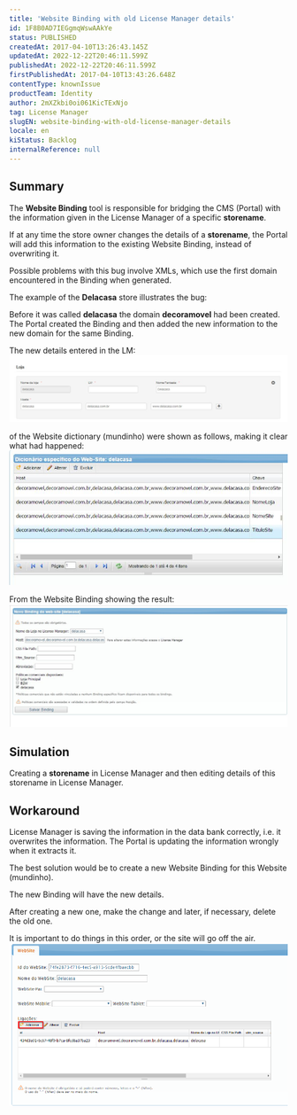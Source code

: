 ```yaml
---
title: 'Website Binding with old License Manager details'
id: 1F8B0AD7IEGgmqWswAAkYe
status: PUBLISHED
createdAt: 2017-04-10T13:26:43.145Z
updatedAt: 2022-12-22T20:46:11.599Z
publishedAt: 2022-12-22T20:46:11.599Z
firstPublishedAt: 2017-04-10T13:43:26.648Z
contentType: knownIssue
productTeam: Identity
author: 2mXZkbi0oi061KicTExNjo
tag: License Manager
slugEN: website-binding-with-old-license-manager-details
locale: en
kiStatus: Backlog
internalReference: null
---
```


## Summary

The __Website Binding__ tool is responsible for bridging the CMS (Portal) with the information given in the License Manager of a specific __storename__.

If at any time the store owner changes the details of a __storename__, the Portal will add this information to the existing Website Binding, instead of overwriting it.

Possible problems with this bug involve XMLs, which use the first domain encountered in the Binding when generated. 

The example of the __Delacasa__ store illustrates the bug:

Before it was called __delacasa__ the domain __decoramovel__ had been created. The Portal created the Binding and then added the new information to the new domain for the same Binding.

The new details entered in the LM:
![license-manager-delacasa](https://raw.githubusercontent.com/vtexdocs/known-issues/refs/heads/main/docs/en/known-issues/Identity/website-binding-with-old-license-manager-details_1.JPG) 

of the Website dictionary (mundinho) were shown as follows, making it clear what had happened:
![dictionary-delacasa](https://raw.githubusercontent.com/vtexdocs/known-issues/refs/heads/main/docs/en/known-issues/Identity/website-binding-with-old-license-manager-details_2.JPG) 

From the Website Binding showing the result:
![binding-delacasa](https://raw.githubusercontent.com/vtexdocs/known-issues/refs/heads/main/docs/en/known-issues/Identity/website-binding-with-old-license-manager-details_3.JPG)

## Simulation

Creating a __storename__ in License Manager and then editing details of this storename in License Manager.

## Workaround

License Manager is saving the information in the data bank correctly, i.e. it overwrites the information. The Portal is updating the information wrongly when it extracts it.

The best solution would be to create a new Website Binding for this Website (mundinho).

The new Binding will have the new details.

After creating a new one, make the change and later, if necessary, delete the old one.

It is important to do things in this order, or the site will go off the air.
![2017-04-10 10 40 41-Index](https://raw.githubusercontent.com/vtexdocs/known-issues/refs/heads/main/docs/en/known-issues/Identity/website-binding-with-old-license-manager-details_4.png)

